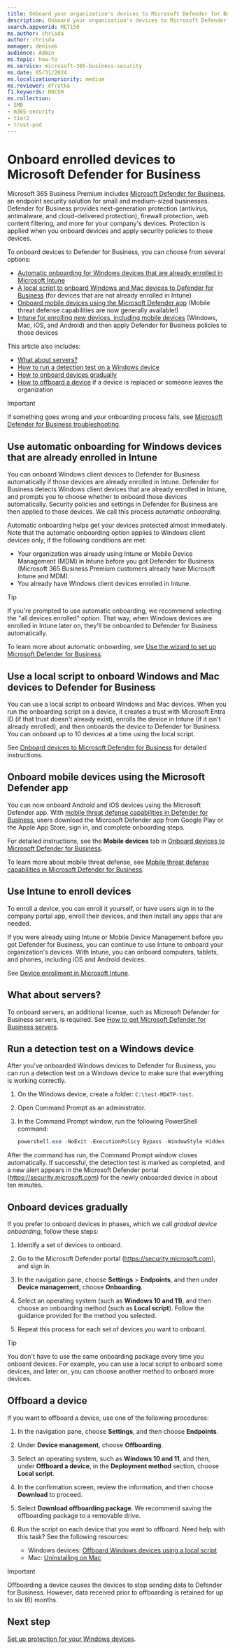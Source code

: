 ```yaml
---
title: Onboard your organization's devices to Microsoft Defender for Business
description: Onboard your organization's devices to Microsoft Defender for Business
search.appverid: MET150
ms.author: chrisda
author: chrisda
manager: deniseb
audience: Admin
ms.topic: how-to
ms.service: microsoft-365-business-security
ms.date: 05/31/2024
ms.localizationpriority: medium
ms.reviewer: efratka
f1.keywords: NOCSH
ms.collection:
- SMB
- m365-security
- tier2
- trust-pod
---
```


# Onboard enrolled devices to Microsoft Defender for Business

Microsoft 365 Business Premium includes [Microsoft Defender for Business](/defender-business/mdb-overview), an endpoint security solution for small and medium-sized businesses. Defender for Business provides next-generation protection (antivirus, antimalware, and cloud-delivered protection), firewall protection, web content filtering, and more for your company's devices. Protection is applied when you onboard devices and apply security policies to those devices.

To onboard devices to Defender for Business, you can choose from several options:

- [Automatic onboarding for Windows devices that are already enrolled in Microsoft Intune](#use-automatic-onboarding-for-windows-devices-that-are-already-enrolled-in-intune)
- [A local script to onboard Windows and Mac devices to Defender for Business](#use-a-local-script-to-onboard-windows-and-mac-devices-to-defender-for-business) (for devices that are not already enrolled in Intune)
- [Onboard mobile devices using the Microsoft Defender app](#onboard-mobile-devices-using-the-microsoft-defender-app) (Mobile threat defense capabilities are now generally available!)
- [Intune for enrolling new devices, including mobile devices](#use-intune-to-enroll-devices) (Windows, Mac, iOS, and Android) and then apply Defender for Business policies to those devices

This article also includes:

- [What about servers?](#what-about-servers)
- [How to run a detection test on a Windows device](#run-a-detection-test-on-a-windows-device)
- [How to onboard devices gradually](#onboard-devices-gradually)
- [How to offboard a device](#offboard-a-device) if a device is replaced or someone leaves the organization

> [!IMPORTANT]
> If something goes wrong and your onboarding process fails, see [Microsoft Defender for Business troubleshooting](/defender-business/mdb-troubleshooting).

## Use automatic onboarding for Windows devices that are already enrolled in Intune

You can onboard Windows client devices to Defender for Business automatically if those devices are already enrolled in Intune. Defender for Business detects Windows client devices that are already enrolled in Intune, and prompts you to choose whether to onboard those devices automatically. Security policies and settings in Defender for Business are then applied to those devices. We call this process *automatic onboarding*.

Automatic onboarding helps get your devices protected almost immediately.
Note that the automatic onboarding option applies to Windows client devices only, if the following conditions are met:

- Your organization was already using Intune or Mobile Device Management (MDM) in Intune before you got Defender for Business (Microsoft 365 Business Premium customers already have Microsoft Intune and MDM).
- You already have Windows client devices enrolled in Intune.

> [!TIP]
> If you're prompted to use automatic onboarding, we recommend selecting the "all devices enrolled" option. That way, when Windows devices are enrolled in Intune later on, they'll be onboarded to Defender for Business automatically.

To learn more about automatic onboarding, see [Use the wizard to set up Microsoft Defender for Business](/defender-business/mdb-setup-configuration).

## Use a local script to onboard Windows and Mac devices to Defender for Business

You can use a local script to onboard Windows and Mac devices. When you run the onboarding script on a device, it creates a trust with Microsoft Entra ID (if that trust doesn't already exist), enrolls the device in Intune (if it isn't already enrolled), and then onboards the device to Defender for Business. You can onboard up to 10 devices at a time using the local script.

See [Onboard devices to Microsoft Defender for Business](/defender-business/mdb-onboard-devices) for detailed instructions.

## Onboard mobile devices using the Microsoft Defender app

You can now onboard Android and iOS devices using the Microsoft Defender app. With [mobile threat defense capabilities in Defender for Business](/defender-business/mdb-mtd), users download the Microsoft Defender app from Google Play or the Apple App Store, sign in, and complete onboarding steps.

For detailed instructions, see the **Mobile devices** tab in [Onboard devices to Microsoft Defender for Business](/defender-business/mdb-onboard-devices).

To learn more about mobile threat defense, see [Mobile threat defense capabilities in Microsoft Defender for Business](/defender-business/mdb-mtd).

## Use Intune to enroll devices

To enroll a device, you can enroll it yourself, or have users sign in to the company portal app, enroll their devices, and then install any apps that are needed.

If you were already using Intune or Mobile Device Management before you got Defender for Business, you can continue to use Intune to onboard your organization's devices. With Intune, you can onboard computers, tablets, and phones, including iOS and Android devices.

See [Device enrollment in Microsoft Intune](/mem/intune/enrollment/device-enrollment).

## What about servers?

To onboard servers, an additional license, such as Microsoft Defender for Business servers, is required. See [How to get Microsoft Defender for Business servers](/defender-business/get-defender-business).

## Run a detection test on a Windows device

After you've onboarded Windows devices to Defender for Business, you can run a detection test on a Windows device to make sure that everything is working correctly.

1. On the Windows device, create a folder: `C:\test-MDATP-test`.

2. Open Command Prompt as an administrator.

3. In the Command Prompt window, run the following PowerShell command:

   ```powershell
   powershell.exe -NoExit -ExecutionPolicy Bypass -WindowStyle Hidden $ErrorActionPreference = 'silentlycontinue';(New-Object System.Net.WebClient).DownloadFile('http://127.0.0.1/1.exe', 'C:\\test-MDATP-test\\invoice.exe');Start-Process 'C:\\test-MDATP-test\\invoice.exe'
   ```

After the command has run, the Command Prompt window closes automatically. If successful, the detection test is marked as completed, and a new alert appears in the Microsoft Defender portal (<https://security.microsoft.com>) for the newly onboarded device in about ten minutes.

## Onboard devices gradually

If you prefer to onboard devices in phases, which we call *gradual device onboarding*, follow these steps:

1. Identify a set of devices to onboard.

2. Go to the Microsoft Defender portal (<https://security.microsoft.com>), and sign in.

3. In the navigation pane, choose **Settings** > **Endpoints**, and then under **Device management**, choose **Onboarding**.

4. Select an operating system (such as **Windows 10 and 11)**, and then choose an onboarding method (such as **Local script**). Follow the guidance provided for the method you selected.

5. Repeat this process for each set of devices you want to onboard.

> [!TIP]
> You don't have to use the same onboarding package every time you onboard devices. For example, you can use a local script to onboard some devices, and later on, you can choose another method to onboard more devices.

## Offboard a device

If you want to offboard a device, use one of the following procedures:

1. In the navigation pane, choose **Settings**, and then choose **Endpoints**.

2. Under **Device management**, choose **Offboarding**.

3. Select an operating system, such as **Windows 10 and 11**, and then, under **Offboard a device**, in the **Deployment method** section, choose **Local script**.

4. In the confirmation screen, review the information, and then choose **Download** to proceed.

5. Select **Download offboarding package**. We recommend saving the offboarding package to a removable drive.

6. Run the script on each device that you want to offboard. Need help with this task? See the following resources:
   - Windows devices: [Offboard Windows devices using a local script](/defender-endpoint/configure-endpoints-script#offboard-devices-using-a-local-script)
   - Mac: [Uninstalling on Mac](/defender-endpoint/mac-resources#uninstalling)

> [!IMPORTANT]
> Offboarding a device causes the devices to stop sending data to Defender for Business. However, data received prior to offboarding is retained for up to six (6) months.

## Next step

[Set up protection for your Windows devices](m365bp-protection-settings-for-windows-10-devices.md).
